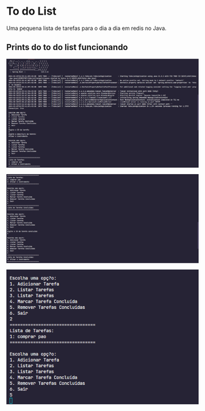 # To do List

Uma pequena lista de tarefas para o dia a dia em redis no Java.

## Prints do to do list funcionando

![alt text](image.png)

![alt text](image-1.png)

![alt text](image-2.png)
